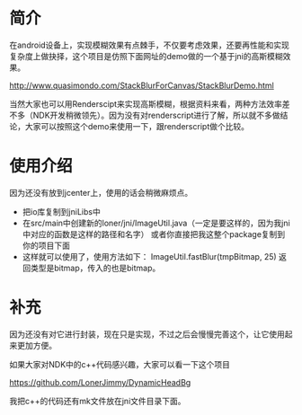 # 简介

在android设备上，实现模糊效果有点棘手，不仅要考虑效果，还要再性能和实现复杂度上做抉择，这个项目是仿照下面网址的demo做的一个基于jni的高斯模糊效果。

http://www.quasimondo.com/StackBlurForCanvas/StackBlurDemo.html

当然大家也可以用Renderscipt来实现高斯模糊，根据资料来看，两种方法效率差不多（NDK开发稍微领先）。因为没有对renderscript进行了解，所以就不多做结论，大家可以按照这个demo来使用一下，跟renderscript做个比较。

# 使用介绍

因为还没有放到jcenter上，使用的话会稍微麻烦点。

-  把io库复制到jniLibs中
-  在src/main中创建新的loner/jni/ImageUtil.java（一定是要这样的，因为我jni中对应的函数是这样的路径和名字）
   或者你直接把我这整个package复制到你的项目下面
-  这样就可以使用了，使用方法如下：
   ImageUtil.fastBlur(tmpBitmap, 25)
   返回类型是bitmap，传入的也是bitmap。

# 补充

因为还没有对它进行封装，现在只是实现，不过之后会慢慢完善这个，让它使用起来更加方便。

如果大家对NDK中的c++代码感兴趣，大家可以看一下这个项目

https://github.com/LonerJimmy/DynamicHeadBg

我把c++的代码还有mk文件放在jni文件目录下面。





